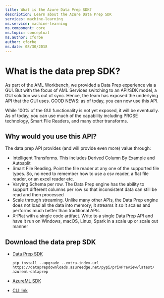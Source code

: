 ```yaml
---
title: What is the Azure Data Prep SDK?
description: Learn about the Azure Data Prep SDK
services: machine-learning
ms.service: machine-learning
ms.component: core
ms.topic: conceptual
ms.author: cforbe
author: cforbe
ms.date: 08/30/2018
---
```


# What is the data prep SDK?
 
As part of the AML Workbench, we provided a Data Prep experience via a GUI. But with the focus of AML Services switching to an API/SDK model, a GUI solution was out of sync. Hence, the team has exposed the underlying API that the GUI uses.  GOOD NEWS: as of today, you can now use this API. 
 
While 100% of the GUI functionality is not yet exposed, it will be eventually. As of today, you can use much of the capability including PROSE technology, Smart File Readers, and many other transforms.  
## Why would you use this API? 
The data prep API provides (and will provide even more) value through:
-	Intelligent Transforms. This includes Derived Column By Example and Autosplit
-	Smart File Reading. Point the file reader at any one of the supported file types. So, no need to remember how to use a csv reader, a flat file reader, or an excel reader etc.
-	Varying Schema per row. The Data Prep engine has the ability to support different columns per row so that inconsistent data can still be read and then processed
-	Scale through streaming. Unlike many other APIs, the Data Prep engine does not load all the data into memory; it streams it so it scales and performs much better than traditional APIs
-	X-Plat with a single code artifact. Write to a single Data Prep API and have it run on Windows, macOS, Linux, Spark in a scale up or scale out manner
  
## Download the data prep SDK
- [Data Prep SDK](https://dataprepdownloads.azureedge.net/pypi/privPreview/latest/)

    ```    
    pip install --upgrade --extra-index-url https://dataprepdownloads.azureedge.net/pypi/privPreview/latest/ azureml-dataprep
    ```

- [AzureML SDK](https://github.com/Azure/ViennaDocs/tree/master/PrivatePreview)
 
- [CLI link](https://github.com/Azure/ViennaDocs/blob/master/PrivatePreview/cli/CLI-101-Install-and-Local-Run.md)
